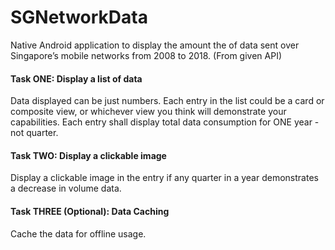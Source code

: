 # SGNetworkData

Native Android application to display the amount the of data sent over Singapore’s mobile networks from 2008 to 2018.
(From given API)


#### Task ONE: Display a list of data
Data displayed can be just numbers.
Each entry in the list could be a card or composite view, or whichever view you think will demonstrate your capabilities.
Each entry shall display total data consumption for ONE year - not quarter.


#### Task TWO: Display a clickable image
Display a clickable image in the entry if any quarter in a year demonstrates a decrease in volume data.


#### Task THREE (Optional): Data Caching
Cache the data for offline usage.
